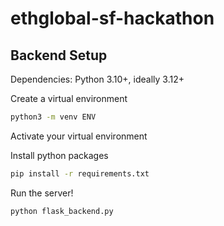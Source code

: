 # ethglobal-sf-hackathon

## Backend Setup

Dependencies: Python 3.10+, ideally 3.12+

Create a virtual environment
```bash
python3 -m venv ENV
```

Activate your virtual environment

<!-- Install MongoDB

https://www.mongodb.com/docs/manual/installation/
 -->

Install python packages

```bash
pip install -r requirements.txt
```

Run the server!

```bash
python flask_backend.py
```